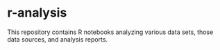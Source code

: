 # r-analysis

This repository contains R notebooks analyzing various data sets, those data sources, and analysis reports.
